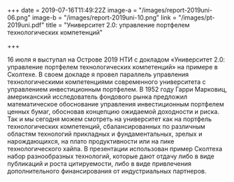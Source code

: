 +++
date = 2019-07-16T11:49:22Z
image-a = "/images/report-2019uni-06.png"
image-b = "/images/report-2019uni-10.png"
link = "/images/pt-2019uni.pdf"
title = "Университет 2.0: управление портфелем технологических компетенций"

+++

16 июля я выступал на Острове 2019 НТИ с докладом «Университет 2.0: управление портфелем технологических компетенций» на примере в Сколтехе. В своем докладе я провел параллель управления технологическими компетенциями современного университета с управлением инвестиционным портфелем. В 1952 году Гарри Марковиц, американский исследователь фондового рынка предложил математическое обоснование управления инвестиционным портфелем ценных бумаг, обосновав концепцию ожидаемой доходности и риска. Так и мы сегодня можем смотреть на университет как на портфель технологических компетенций, сбалансированных по различным областям технологий прикладных и фундаментальных, зрелых и нарождающихся, на плато продуктивности или на пике технологического хайпа. В презентации использован пример Сколтеха набор разнообразных технологий, которые дают отдачу либо в виде публикаций и роста цитируемости, либо в виде привлечения дополнительного финансирования от индустриальных партнеров.
